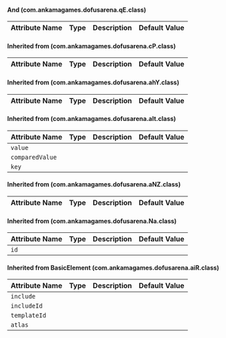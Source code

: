 #### And (com.ankamagames.dofusarena.qE.class)

| Attribute Name | Type | Description | Default Value |
|-----|----|---|---|
#### Inherited from  (com.ankamagames.dofusarena.cP.class)

| Attribute Name | Type | Description | Default Value |
|-----|----|---|---|
#### Inherited from  (com.ankamagames.dofusarena.ahY.class)

| Attribute Name | Type | Description | Default Value |
|-----|----|---|---|
#### Inherited from  (com.ankamagames.dofusarena.alt.class)

| Attribute Name | Type | Description | Default Value |
|-----|----|---|---|
|``value``|        |        |
|``comparedValue``|        |        |
|``key``|        |        |
#### Inherited from  (com.ankamagames.dofusarena.aNZ.class)

| Attribute Name | Type | Description | Default Value |
|-----|----|---|---|
#### Inherited from  (com.ankamagames.dofusarena.Na.class)

| Attribute Name | Type | Description | Default Value |
|-----|----|---|---|
|``id``|        |        |
#### Inherited from BasicElement (com.ankamagames.dofusarena.aiR.class)

| Attribute Name | Type | Description | Default Value |
|-----|----|---|---|
|``include``|        |        |
|``includeId``|        |        |
|``templateId``|        |        |
|``atlas``|        |        |
